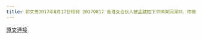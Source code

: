 ```yaml
---
title: 郭文贵2017年8月17日视频 20170817 香港女合伙人被孟建柱下令绑架回深圳．昨晚上自杀未遂而送医！盗国贼们，8.18见！
---
```


[原文連接](https://gnews.org/ThreadView/53483788)


